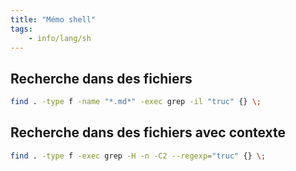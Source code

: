 ```yaml
---
title: "Mémo shell"
tags:
    - info/lang/sh
---
```


## Recherche dans des fichiers

```sh
find . -type f -name "*.md*" -exec grep -il "truc" {} \;
```

## Recherche dans des fichiers avec contexte

```sh
find . -type f -exec grep -H -n -C2 --regexp="truc" {} \;
```
